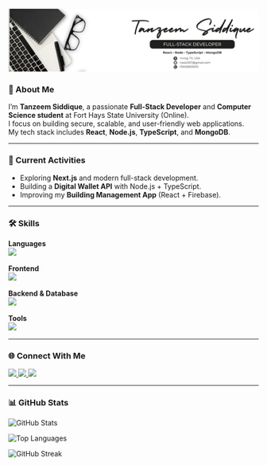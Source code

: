 <p align="center">
  <img src="assets/banner.png" alt="Banner" />
</p>

### 👋 About Me
I’m **Tanzeem Siddique**, a passionate **Full-Stack Developer** and **Computer Science student** at Fort Hays State University (Online).  
I focus on building secure, scalable, and user-friendly web applications.  
My tech stack includes **React**, **Node.js**, **TypeScript**, and **MongoDB**.

---

### 🚀 Current Activities
- Exploring **Next.js** and modern full-stack development.
- Building a **Digital Wallet API** with Node.js + TypeScript.
- Improving my **Building Management App** (React + Firebase).

---

### 🛠 Skills

**Languages**  
<img src="https://skillicons.dev/icons?i=js,ts" height="32" />

**Frontend**  
<img src="https://skillicons.dev/icons?i=html,css,react,vite,redux,tailwind,firebase" height="32" />

**Backend & Database**  
<img src="https://skillicons.dev/icons?i=nodejs,express,mongodb,postgres" height="32" />

**Tools**  
<img src="https://skillicons.dev/icons?i=git,github,vercel,netlify,postman" height="32" />

---

### 🌐 Connect With Me

<p align="left">
  <a href="mailto:neaz1257@gmail.com">
    <img src="https://img.shields.io/badge/Email-Contact-informational?style=for-the-badge&logo=gmail&logoColor=white&color=EA4335" />
  </a>
  <a href="https://www.linkedin.com/in/tanzeem-siddique/">
  <img src="https://img.shields.io/badge/LinkedIn-Connect-informational?style=for-the-badge&logo=linkedin&logoColor=white&color=0A66C2" />
</a>
  <a href="https://github.com/tsgm1257">
    <img src="https://img.shields.io/badge/GitHub-Follow-informational?style=for-the-badge&logo=github&logoColor=white&color=181717" />
  </a>
<!--   <a href="https://REPLACE_PORTFOLIO_URL">
    <img src="https://img.shields.io/badge/Portfolio-Visit-informational?style=for-the-badge&logo=vercel&logoColor=white&color=000000" />
  </a> -->
</p>

---

### 📊 GitHub Stats

![GitHub Stats](https://github-readme-stats.vercel.app/api?username=tsgm1257&show_icons=true&theme=default&hide_title=true)

![Top Languages](https://github-readme-stats.vercel.app/api/top-langs/?username=tsgm1257&layout=compact&langs_count=8)

![GitHub Streak](https://streak-stats.demolab.com?user=tsgm1257&theme=default)


<!--
**tsgm1257/tsgm1257** is a ✨ _special_ ✨ repository because its `README.md` (this file) appears on your GitHub profile.

Here are some ideas to get you started:

- 🔭 I’m currently working on ...
- 🌱 I’m currently learning ...
- 👯 I’m looking to collaborate on ...
- 🤔 I’m looking for help with ...
- 💬 Ask me about ...
- 📫 How to reach me: ...
- 😄 Pronouns: ...
- ⚡ Fun fact: ...
-->
